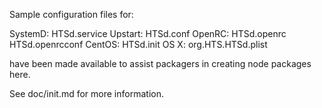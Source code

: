 Sample configuration files for:

SystemD: HTSd.service
Upstart: HTSd.conf
OpenRC:  HTSd.openrc
         HTSd.openrcconf
CentOS:  HTSd.init
OS X:    org.HTS.HTSd.plist

have been made available to assist packagers in creating node packages here.

See doc/init.md for more information.
